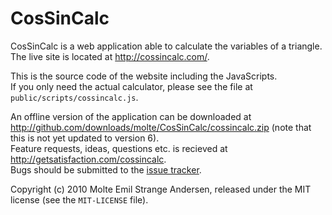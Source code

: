 CosSinCalc
==========

CosSinCalc is a web application able to calculate the variables of a triangle.  
The live site is located at <http://cossincalc.com/>.

This is the source code of the website including the JavaScripts.  
If you only need the actual calculator, please see the file at `public/scripts/cossincalc.js`.

An offline version of the application can be downloaded at <http://github.com/downloads/molte/CosSinCalc/cossincalc.zip> (note that this is not yet updated to version 6).  
Feature requests, ideas, questions etc. is recieved at <http://getsatisfaction.com/cossincalc>.  
Bugs should be submitted to the [issue tracker](http://github.com/molte/CosSinCalc/issues).

Copyright (c) 2010 Molte Emil Strange Andersen, released under the MIT license (see the `MIT-LICENSE` file).
